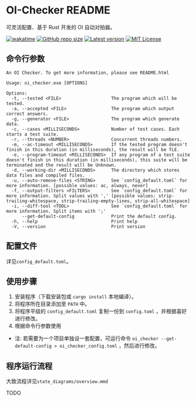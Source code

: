 # OI-Checker README

可灵活配置、基于 Rust 开发的 OI 自动对拍器。

[![wakatime](https://wakatime.com/badge/user/b039f61c-2701-482d-9f84-542f07630e52/project/d4ca9e8d-4006-440d-92c7-b95b26fda0e5.svg)](https://wakatime.com/badge/user/b039f61c-2701-482d-9f84-542f07630e52/project/d4ca9e8d-4006-440d-92c7-b95b26fda0e5)
[![GitHub repo size](https://img.shields.io/github/languages/code-size/cup113/oi_checker)](https://github.com/cup113/oi_checker)
[![Latest version](https://img.shields.io/github/v/release/cup113/oi_checker?include_prereleases)](https://github.com/cup113/oi_checker)
[![MIT License](https://img.shields.io/github/license/cup113/oi_checker)](https://github.com/cup113/oi_checker)

## 命令行参数

```
An OI Checker. To get more information, please see README.html

Usage: oi_checker.exe [OPTIONS]

Options:
  -t, --tested <FILE>                   The program which will be tested.
  -a, --accepted <FILE>                 The program which output correct answers.
  -g, --generator <FILE>                The program which generate data.
  -c, --cases <MILLISECONDS>            Number of test cases. Each starts a test suite.
  -r, --threads <NUMBER>                Concurrent threads numbers.
  -m, --ac-timeout <MILLISECONDS>       If the tested program doesn't finish in this duration (in milliseconds), the result will be TLE.
  -e, --program-timeout <MILLISECONDS>  If any program of a test suite doesn't finish in this duration (in milliseconds), this suite will be terminated and the result will be Unknown.
  -d, --working-dir <MILLISECONDS>      The directory which stores data files and compiled files.
  -u, --auto-remove-files <STRING>      See `config_default.toml` for more information. [possible values: ac, always, never]
  -f, --output-filters <FILTERS>        See `config_default.toml` for more information. Split values with ',' [possible values: strip-trailing-whitespace, strip-trailing-empty-lines, strip-all-whitespace]
  -i, --diff-tool <TOOL>                See `config_default.toml` for more information. Split items with ';'
      --get-default-config              Print the default config.
  -h, --help                            Print help
  -V, --version                         Print version
```

## 配置文件

详见`config_default.toml`。

## 使用步骤

1. 安装程序（下载安装包或 `cargo install` 本地编译）。
2. 将程序所在目录添加至 `PATH` 中。
3. 将程序平级的 `config_default.toml` 复制一份到 `config.toml` ，并根据喜好进行修改。
4. 根据命令行参数使用
  - 注: 若需要为一个项目单独设一套配置，可运行命令
    `oi_checker --get-default-config > oi_checker_config.toml` ，然后进行修改。

## 程序运行流程

大致流程详见`state_diagrams/overview.mmd`

TODO
